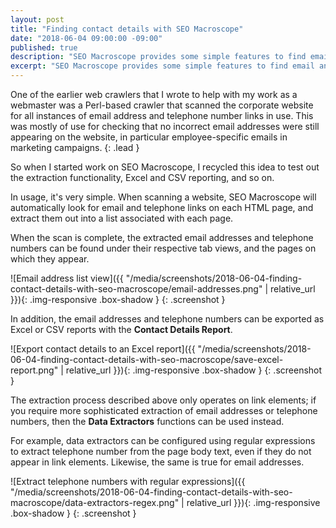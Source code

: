 ```yaml
---
layout: post
title: "Finding contact details with SEO Macroscope"
date: "2018-06-04 09:00:00 -09:00"
published: true
description: "SEO Macroscope provides some simple features to find email and telephone links used throughout your website."
excerpt: "SEO Macroscope provides some simple features to find email and telephone links used throughout your website."
---
```


One of the earlier web crawlers that I wrote to help with my work as a webmaster was a Perl-based crawler that scanned the corporate website for all instances of email address and telephone number links in use. This was mostly of use for checking that no incorrect email addresses were still appearing on the website, in particular employee-specific emails in marketing campaigns.
{: .lead }

So when I started work on SEO Macroscope, I recycled this idea to test out the extraction functionality, Excel and CSV reporting, and so on.

In usage, it's very simple. When scanning a website, SEO Macroscope will automatically look for email and telephone links on each HTML page, and extract them out into a list associated with each page.

When the scan is complete, the extracted email addresses and telephone numbers can be found under their respective tab views, and the pages on which they appear.

![Email address list view]({{ "/media/screenshots/2018-06-04-finding-contact-details-with-seo-macroscope/email-addresses.png" | relative_url }}){: .img-responsive .box-shadow }
{: .screenshot }

In addition, the email addresses and telephone numbers can be exported as Excel or CSV reports with the **Contact Details Report**.

![Export contact details to an Excel report]({{ "/media/screenshots/2018-06-04-finding-contact-details-with-seo-macroscope/save-excel-report.png" | relative_url }}){: .img-responsive .box-shadow }
{: .screenshot }

The extraction process described above only operates on link elements; if you require more sophisticated extraction of email addresses or telephone numbers, then the **Data Extractors** functions can be used instead.

For example, data extractors can be configured using regular expressions to extract telephone number from the page body text, even if they do not appear in link elements. Likewise, the same is true for email addresses.

![Extract telephone numbers with regular expressions]({{ "/media/screenshots/2018-06-04-finding-contact-details-with-seo-macroscope/data-extractors-regex.png" | relative_url }}){: .img-responsive .box-shadow }
{: .screenshot }
